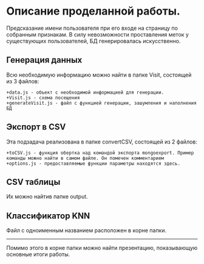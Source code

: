 # Описание проделанной работы.
Предсказание имени пользователя при его входе на страницу по собранным признакам. В силу невозможности проставления меток у существующих пользователей, БД генерировалась искусственно.


## Генерация данных
Всю необходимую информацию можно найти в папке Visit, состоящей из 3 файлов:

    +data.js - объект с необходимой информацией для генерации.
    +Visit.js - схема посещения
    +generateVisit.js - файл с функцией генерации, зашумления и наполнения БД


## Экспорт в CSV
Эта подзадача реализована в папке convertCSV, состоящей из 2 файлов:

    +toCSV.js - функция обертка над командой экспорта mongoexport. Пример команды можно найти в самом файле. Он помечен комментарием
    +options.js - предоставляемые функции параметры находятся здесь.

## CSV таблицы
Их можно найтив папке output.

## Классификатор KNN
Файл с одноименным названием расположен в корне папки.

---
Помимо этого в корне папки можно найти презентацию, показывающую основные итоги работы.






